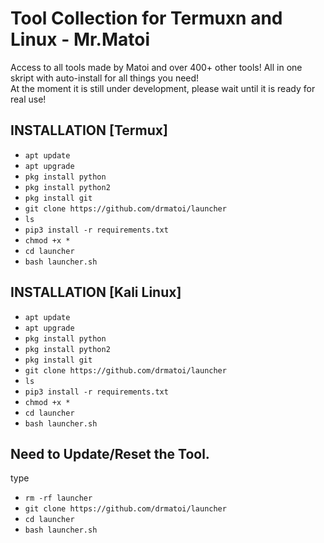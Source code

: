 # Tool Collection for Termuxn and Linux  - Mr.Matoi
Access to all tools made by Matoi and over 400+ other tools!
All in one skript with auto-install for all things you need!
<br>
At the moment it is still under development, please wait until it is ready for real use! 
## INSTALLATION [Termux]

* `apt update`
* `apt upgrade`
* `pkg install python`
* `pkg install python2`
* `pkg install git`
* `git clone https://github.com/drmatoi/launcher`
* `ls`
* `pip3 install -r requirements.txt`
* `chmod +x *`
* `cd launcher`
* `bash launcher.sh`

## INSTALLATION [Kali Linux]
* `apt update`
* `apt upgrade`
* `pkg install python`
* `pkg install python2`
* `pkg install git`
* `git clone https://github.com/drmatoi/launcher`
* `ls`
* `pip3 install -r requirements.txt`
* `chmod +x *`
* `cd launcher`
* `bash launcher.sh`

## Need to Update/Reset the Tool.
type
* `rm -rf launcher`
* `git clone https://github.com/drmatoi/launcher`
* `cd launcher`
* `bash launcher.sh`
